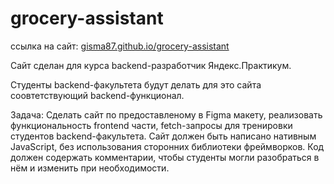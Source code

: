 # grocery-assistant
ссылка на сайт: [gisma87.github.io/grocery-assistant]('https://gisma87.github.io/grocery-assistant/')

Сайт сделан для курса backend-разработчик Яндекс.Практикум. 

Студенты backend-факультета будут делать для это сайта соовтетствующий backend-функционал.

Задача: Сделать сайт по предоставленому в Figma макету, реализовать функциональность frontend части, fetch-запросы для тренировки студентов backend-факультета.
Сайт должен быть написано нативным JavaScript, без использования сторонних библиотеки фреймворков. Код должен содержать комментарии, чтобы студенты могли разобраться в нём и изменить при необходимости.
